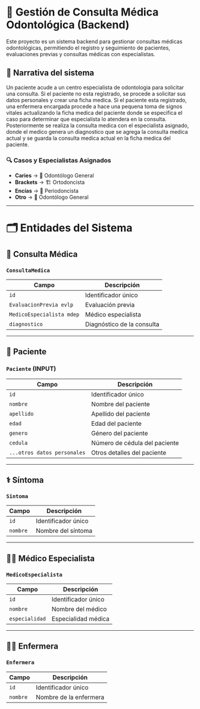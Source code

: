 # 🦷 Gestión de Consulta Médica Odontológica (Backend)

Este proyecto es un sistema backend para gestionar consultas médicas odontológicas, permitiendo el registro y
seguimiento de pacientes, evaluaciones previas y consultas médicas con especialistas.

## 🏥 **Narrativa del sistema**

Un paciente acude a un centro especialista de odontologia para solicitar una consulta.
Si el paciente no esta registrado, se procede a solicitar sus datos personales y crear una ficha medica.
Si el paciente esta registrado, una enfermera encargada procede a hace una pequena toma de signos vitales actualizando
la ficha medica del paciente donde se especifica el caso para determinar que especialista lo atendera en la consulta.
Posteriormente se realiza la consulta medica con el especialista asignado, donde el medico genera un diagnostico que se
agrega la consulta medica actual y se guarda la consulta medica actual en la ficha medica del paciente.

### 🔍 **Casos y Especialistas Asignados**

- **Caries** → 🦷 Odontólogo General
- **Brackets** → 🏗️ Ortodoncista
- **Encías** → 🌿 Periodoncista
- **Otro** → 🦷 Odontólogo General

---

# 🗂️ **Entidades del Sistema**

## 🏨 **Consulta Médica**

### `ConsultaMedica`
| **Campo**               | **Descripción**        |
|-------------------------|------------------------|
| `id`                    | Identificador único    |
| `EvaluacionPrevia evlp` | Evaluación previa      |
| `MedicoEspecialista mdep`| Médico especialista    |
| `diagnostico`           | Diagnóstico de la consulta |

---

## 👤 **Paciente**

### `Paciente` (INPUT)
| **Campo**     | **Descripción**              |
|---------------|------------------------------|
| `id`          | Identificador único          |
| `nombre`      | Nombre del paciente          |
| `apellido`    | Apellido del paciente        |
| `edad`        | Edad del paciente            |
| `genero`      | Género del paciente          |
| `cedula`      | Número de cédula del paciente |
| `...otros datos personales` | Otros detalles del paciente |

---

## ⚕️ **Síntoma**

### `Sintoma`
| **Campo**     | **Descripción**        |
|---------------|------------------------|
| `id`          | Identificador único    |
| `nombre`      | Nombre del síntoma     |

---

## 👨‍⚕️ **Médico Especialista**

### `MedicoEspecialista`
| **Campo**      | **Descripción**         |
|----------------|-------------------------|
| `id`           | Identificador único     |
| `nombre`       | Nombre del médico       |
| `especialidad` | Especialidad médica     |

---

## 👩‍⚕️ **Enfermera**

### `Enfermera`
| **Campo**     | **Descripción**        |
|---------------|------------------------|
| `id`          | Identificador único    |
| `nombre`      | Nombre de la enfermera |





